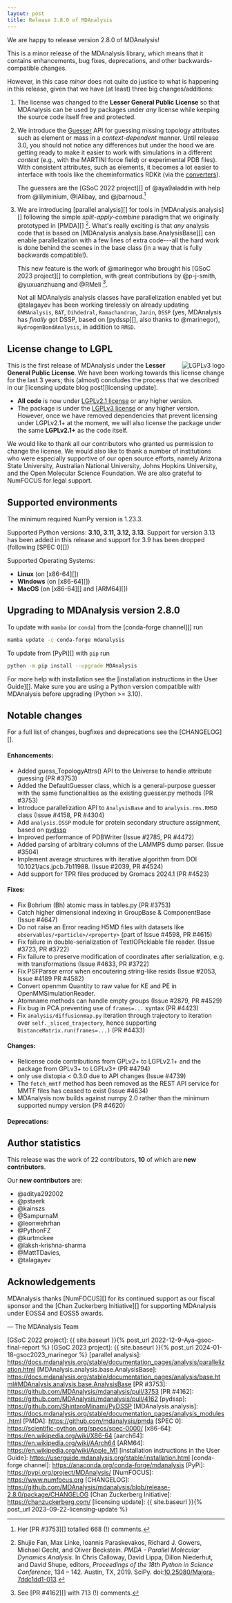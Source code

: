 ```yaml
---
layout: post
title: Release 2.8.0 of MDAnalysis
---
```


We are happy to release version 2.8.0 of MDAnalysis!

This is a minor release of the MDAnalysis library, which means that it
contains enhancements, bug fixes, deprecations, and other
backwards-compatible changes.

However, in this case *minor* does not quite do justice to what is
happening in this release, given that we have (at least) three big
changes/additions:

1. The license was changed to the **Lesser General Public License** so
   that MDAnalysis can be used by packages under *any* license while
   keeping the source code itself free and protected.
2. We introduce the [Guesser][guesser modules docs] API for
   guessing missing topology attributes such as element or mass in a
   *context-dependent* manner. Until release 3.0, you should not
   notice any differences but under the hood we are getting ready to
   make it easier to work with simulations in a different *context*
   (e.g., with the MARTINI force field) or experimental PDB
   files). With consistent attributes, such as elements, it becomes a
   lot easier to interface with tools like the cheminformatics RDKit
   (via the [converters][converter modules docs]). 
   
   The guessers are the [GSoC 2022 project][] of @aya9aladdin with
   help from @lilyminium, @IAlibay, and @jbarnoud.[^guesserPR]
3. We are introducing [parallel analysis][] for tools in
   [MDAnalysis.analysis][] following the simple
   *split-apply-combine* paradigm that we originally prototyped in
   [PMDA][] [^PMDApaper]. What's really exciting is that *any* analysis code
   that is based on [MDAnalysis.analysis.base.AnalysisBase][] can
   enable parallelization with a few lines of extra code---all the
   hard work is done behind the scenes in the base class (in a way
   that is fully backwards compatible!).

   This new feature is the work of @marinegor who brought his
   [GSoC 2023 project][] to completion, with great contributions by
   @p-j-smith, @yuxuanzhuang and @RMeli [^parallelizationPR].
   
   Not all MDAnalysis analysis classes have parallelization enabled
   yet but @talagayev has been working tirelessly on already updating
   `GNMAnalysis`, `BAT`, `Dihdedral`, `Ramachandran`, `Janin`, `DSSP`
   (yes, MDAnalysis has _finally_ got DSSP, based on [pydssp][], also
   thanks to @marinegor), `HydrogenBondAnalysis`, in addition to
   `RMSD`. 


## License change to LGPL

<a href="https://www.gnu.org/licenses/lgpl-3.0.en.html">
<img src="https://www.gnu.org/graphics/lgplv3-with-text-154x68.png"
title="LGPLv3" alt="LGPLv3 logo" style="float: right"/>
</a>

This is the first release of MDAnalysis under the **Lesser General
Public License**. We have been working towards this license change for
the last 3 years; this (almost) concludes the process that we
described in our [licensing update blog post][licensing update].


* **All code** is now under [LGPLv2.1
  license](https://www.gnu.org/licenses/old-licenses/lgpl-2.1.en.html)
  or any higher version. 
* The package is under the [LGPLv3
  license](https://www.gnu.org/licenses/lgpl-3.0.html) or any higher
  version. However, once we have removed dependencies that prevent
  licensing under LGPLv2.1+ at the moment, we will also license the
  package under the same **LGPLv2.1+** as the code itself.

We would like to thank all our contributors who granted us permission to
change the license. We would also like to thank a number of
institutions who were especially supportive of our open source
efforts, namely Arizona State University, Australian National
University, Johns Hopkins University, and the Open Molecular Science
Foundation. We are also grateful to NumFOCUS for legal support.

## Supported environments

The minimum required NumPy version is 1.23.3.

Supported Python versions: **3.10, 3.11, 3.12, 3.13**. Support for version 
3.13 has been added in this release and support for 3.9 has been
dropped (following [SPEC 0][])

Supported Operating Systems:
  - **Linux** (on [x86-64][])
  - **Windows** (on [x86-64][])
  - **MacOS** (on [x86-64][] and [ARM64][])


## Upgrading to MDAnalysis version 2.8.0

To update with `mamba` (or `conda`)  from the [conda-forge channel][] run

```bash
mamba update -c conda-forge mdanalysis
```

To update from [PyPi][] with `pip` run

```bash
python -m pip install --upgrade MDAnalysis
```

For more help with installation see the [installation instructions in the User Guide][]. 
Make sure you are using a Python version compatible with MDAnalysis 
before upgrading (Python >= 3.10).


## Notable changes

For a full list of changes, bugfixes and deprecations see the [CHANGELOG][].

#### Enhancements:

* Added guess_TopologyAttrs() API to the Universe to handle attribute
  guessing (PR #3753)
* Added the DefaultGuesser class, which is a general-purpose guesser with
  the same functionalities as the existing guesser.py methods (PR #3753)
* Introduce parallelization API to `AnalysisBase` and to `analysis.rms.RMSD` class
  (Issue #4158, PR #4304)
* Add `analysis.DSSP` module for protein secondary structure assignment, based on [pydssp](https://github.com/ShintaroMinami/PyDSSP)
* Improved performance of PDBWriter (Issue #2785, PR #4472)
* Added parsing of arbitrary columns of the LAMMPS dump parser. (Issue #3504)
* Implement average structures with iterative algorithm from
  DOI 10.1021/acs.jpcb.7b11988. (Issue #2039, PR #4524)
* Add support for TPR files produced by Gromacs 2024.1 (PR #4523)

#### Fixes:

 * Fix Bohrium (Bh) atomic mass in tables.py (PR #3753)
 * Catch higher dimensional indexing in GroupBase & ComponentBase (Issue #4647)
 * Do not raise an Error reading H5MD files with datasets like
   `observables/<particle>/<property>` (part of Issue #4598, PR #4615)
 * Fix failure in double-serialization of TextIOPicklable file reader.
   (Issue #3723, PR #3722)
 * Fix failure to preserve modification of coordinates after serialization,
   e.g. with transformations
   (Issue #4633, PR #3722)
 * Fix PSFParser error when encoutering string-like resids
   (Issue #2053, Issue #4189 PR #4582)
 * Convert openmm Quantity to raw value for KE and PE in OpenMMSimulationReader.
 * Atomname methods can handle empty groups (Issue #2879, PR #4529)
 * Fix bug in PCA preventing use of `frames=...` syntax (PR #4423)
 * Fix `analysis/diffusionmap.py` iteration through trajectory to iteration
   over `self._sliced_trajectory`, hence supporting
   `DistanceMatrix.run(frames=...)` (PR #4433)


#### Changes:

 * Relicense code contributions from GPLv2+ to LGPLv2.1+
   and the package from GPLv3+ to LGPLv3+ (PR #4794)
 * only use distopia < 0.3.0 due to API changes (Issue #4739)
 * The `fetch_mmtf` method has been removed as the REST API service
   for MMTF files has ceased to exist (Issue #4634)
 * MDAnalysis now builds against numpy 2.0 rather than the
   minimum supported numpy version (PR #4620)



#### Deprecations:

## Author statistics

This release was the work of 22 contributors, **10** of which are **new contributors**.

Our **new contributors** are:
- @aditya292002
- @pstaerk
- @kainszs
- @SampurnaM
- @leonwehrhan
- @PythonFZ
- @kurtmckee
- @laksh-krishna-sharma
- @MattTDavies,
- @talagayev

## Acknowledgements

MDAnalysis thanks [NumFOCUS][] for its continued support as our fiscal sponsor and 
the [Chan Zuckerberg Initiative][] for supporting MDAnalysis under EOSS4 and EOSS5 awards.

— The MDAnalysis Team

[^guesserPR]: Her [PR #3753][] totalled 668 (!) comments.

[^PMDApaper]: Shujie Fan, Max Linke, Ioannis Paraskevakos, Richard J. Gowers, Michael Gecht, and Oliver Beckstein. *PMDA - Parallel Molecular Dynamics Analysis.* In Chris Calloway, David Lippa, Dillon Niederhut, and David Shupe, editors, *Proceedings of the 18th Python in Science Conference*, 134 – 142. Austin, TX, 2019. SciPy. doi:[10.25080/Majora-7ddc1dd1-013](https://doi.org/10.25080/Majora-7ddc1dd1-013).

[^parallelizationPR]: See [PR #4162][] with 713 (!) comments.

[guesser modules docs]: https://docs.mdanalysis.org/stable/documentation_pages/guesser_modules.html
[converter modules docs]: https://docs.mdanalysis.org/stable/documentation_pages/converters.html

[GSoC 2022 project]: {{ site.baseurl }}{% post_url 2022-12-9-Aya-gsoc-final-report %}
[GSoC 2023 project]: {{ site.baseurl }}{% post_url 2024-01-18-gsoc2023_marinegor %}
[parallel analysis]: https://docs.mdanalysis.org/stable/documentation_pages/analysis/parallelization.html
[MDAnalysis.analysis.base.AnalysisBase]: https://docs.mdanalysis.org/stable/documentation_pages/analysis/base.html#MDAnalysis.analysis.base.AnalysisBase
[PR #3753]: https://github.com/MDAnalysis/mdanalysis/pull/3753
[PR #4162]: https://github.com/MDAnalysis/mdanalysis/pull/4162
[pydssp]: https://github.com/ShintaroMinami/PyDSSP
[MDAnalysis.analysis]: https://docs.mdanalysis.org/stable/documentation_pages/analysis_modules.html
[PMDA]: https://github.com/mdanalysis/pmda
[SPEC 0]: https://scientific-python.org/specs/spec-0000/
[x86-64]: https://en.wikipedia.org/wiki/X86-64
[aarch64]: https://en.wikipedia.org/wiki/AArch64
[ARM64]: https://en.wikipedia.org/wiki/Apple_M1
[installation instructions in the User Guide]: https://userguide.mdanalysis.org/stable/installation.html
[conda-forge channel]: https://anaconda.org/conda-forge/mdanalysis
[PyPi]: https://pypi.org/project/MDAnalysis/
[NumFOCUS]: https://www.numfocus.org
[CHANGELOG]: https://github.com/MDAnalysis/mdanalysis/blob/release-2.8.0/package/CHANGELOG
[Chan Zuckerberg Initiative]: https://chanzuckerberg.com/
[licensing update]: {{ site.baseurl }}{% post_url 2023-09-22-licensing-update %}
